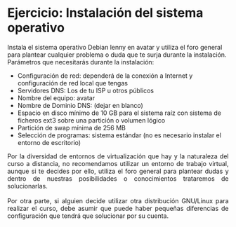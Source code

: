# Ejercicio: Instalación del sistema operativo
<div style="text-align: left;"> Instala el sistema operativo Debian lenny en avatar y utiliza el foro general para plantear cualquier problema o duda que te surja durante la instalación. Parámetros que necesitarás durante la instalación:<br />
  <ul>
    <li>Configuración de red: dependerá de la conexión a Internet y configuración de red local que tengas</li>
    <li>Servidores DNS: Los de tu ISP u otros públicos<br /></li>
    <li>Nombre del equipo: avatar</li>
    <li>Nombre de Dominio DNS: (dejar en blanco)</li>
    <li>Espacio en disco mínimo de 10 GB para el sistema raíz con sistema de ficheros ext3 sobre una partición o volumen lógico<br /></li>
    <li>Partición de swap mínima de 256 MB<br /></li>
    <li>Selección de programas: sistema estándar (no es necesario instalar el entorno de escritorio)</li>
  </ul>
  <div style="text-align: justify;">Por la diversidad de entornos de virtualización que hay y la naturaleza del curso a distancia, no recomendamos utilizar un entorno de trabajo virtual, aunque si te decides por ello, utiliza el foro general para plantear dudas y dentro de nuestras posibilidades o conocimientos trataremos de solucionarlas. <br /><br />Por otra parte, si alguien decide utilizar otra distribución GNU/Linux para realizar el curso, debe asumir que puede haber pequeñas diferencias de configuración que tendrá que solucionar por su cuenta.<br /></div></div>
<ol style="text-align: left;">&nbsp;
</ol>
